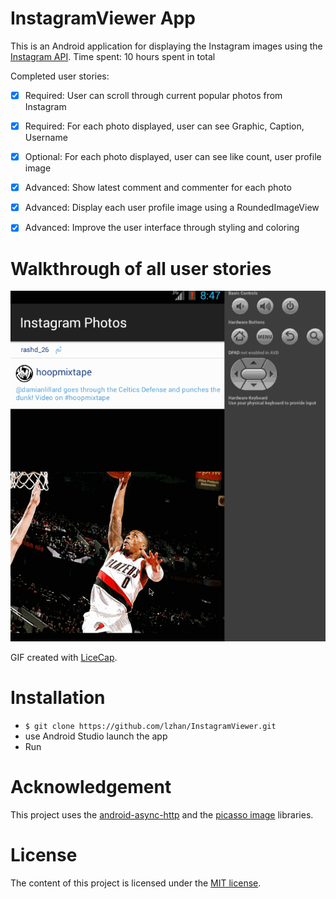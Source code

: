 # InstagramViewer App


This is an Android application for displaying the Instagram images using the [Instagram API](http://instagram.com/developer/).
Time spent: 10 hours spent in total

Completed user stories:

 * [x] Required: User can scroll through current popular photos from Instagram      
 * [x] Required: For each photo displayed, user can see Graphic, Caption, Username
 * [x] Optional: For each photo displayed, user can see like count, user profile image
 * [x] Advanced: Show latest comment and commenter for each photo
 * [x] Advanced: Display each user profile image using a RoundedImageView
 * [x] Advanced: Improve the user interface through styling and coloring


# Walkthrough of all user stories

![Video Walkthrough](anim_instagramviewer.gif)

GIF created with [LiceCap](http://www.cockos.com/licecap/).

# Installation

* `$ git clone https://github.com/lzhan/InstagramViewer.git`
* use Android Studio launch the app
* Run

# Acknowledgement

This project uses the [android-async-http](http://loopj.com/android-async-http/) and the [picasso image](http://square.github.io/picasso/) libraries.

# License

The content of this project is licensed under the [MIT license](http://opensource.org/licenses/mit-license.php).


